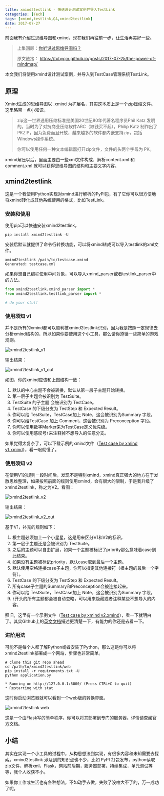 ```yaml
---
title: xmind2testlink - 快速设计测试案例并导入TestLink
categories: [Tech]
tags: [xmind,testlink,QA,xmind2testlink]
date: 2017-07-27
---
```


前面我有介绍过思维导图和xmind，现在我们再往前一步，让生活再美好一些。

<!-- more -->

> 上集回顾：[你听说过思维导图吗？](https://tobyqin.github.io/posts/2017-07-25/the-power-of-mindmap/)
>
> 原文链接： <https://tobyqin.github.io/posts/2017-07-25/the-power-of-mindmap/>

本文我们将使用xmind设计测试案例，并导入到TestCase管理系统TestLink。

## 原理

Xmind生成的思维导图以 .xmind 为扩展名，其实这本质上是一个zip压缩文件。这里略带一点小知识。

> zip这一世界通用压缩标准是美国20世纪80年代著名程序员Phil Katz 发明的。当时为了对抗商业压缩软件ARC（缺钱买不起），Philip Katz 制作出了PKZIP，因为免费而且开放，越来越多的软件都内嵌支持zip，包括Windows操作系统。
>
> 你可以使用任何一种文本编辑器打开zip文件，文件的头两个字母为 PK。

xmind解压以后，里面主要由一些xml文件构成，解析content.xml 和 comment.xml 就可以获得思维导图的结构和主要文字内容。

## xmind2testlink

这是一个我使用Python实现对xmind进行解析的PyPI包，有了它你可以很方便地将xmind转化成其他系统使用的格式，比如TestLink。

### 安装和使用

使用pip可以快速安装xmind2testlink。

```
pip install xmind2testlink -U
```

安装后默认就提供了命令行转换功能，可以将xmind转成可以导入testlink的xml文件。

```
xmind2testlink /path/to/testcase.xmind
Generated: testcase.xml
```

如果你想自己编程使用中间对象，可以导入xmind_parser或者testlink_parser中的方法。

```python
from xmind2testlink.xmind_parser import *
from xmind2testlink.testlink_parser import *

# do your stuff
```
### 使用须知 v1

并不是所有的xmind都可以顺利被xmind2testlink识别，因为我是按照一定规律去分析xmind结构的，所以如果你要使用这个小工具，那么请你遵循一些简单的游戏规则。

![xmind2testlink_v1](https://github.com/tobyqin/xmind2testlink/raw/master/web/static/guide/xmind2testlink_v1.png)

输出结果：

![xmind2testlink_v1_out](https://github.com/tobyqin/xmind2testlink/raw/master/web/static/guide/xmind2testlink_v1_out.png)

如图，你的xmind应该和上图结构一致：

1. 默认的中心主题不会被转换，默认从第一层子主题开始转换。
2. 第一层子主题会被识别为 TestSuite。
3. TestSuite 的子主题 会被识别为 TestCase。
4. TestCase 的下级分支为 TestStep 和 Expected Result。
5. 你可以给 TestSuite，TestCase加上 Note，这会被识别为Summary 字段。
6. 你可以给TestCase 加上 Comment，这会被识别为 Preconception 字段。
7. 你可以使用数字Marker来为TestCase定义优先级。
8. 你可以使用感叹号`!`来注释掉不想导入的任意分支。


如果觉得太复杂了，可以下载示例的xmind文件（[Test case by xmind v1.xmind](https://github.com/tobyqin/xmind2testlink/blob/master/web/static/guide/test_case_by_xmind_v1.xmind)），看一眼就懂了。

### 使用须知 v2

在使用V1的规则一段时间后，发现不是特别xmind，xmind真正强大的地方在于发散思维整理，如果按照前面的规则使用xmind，会有很大的限制，于是我升级了xmind2testlink，称之为V2。看图：

![xmind2testlink_v2](https://github.com/tobyqin/xmind2testlink/raw/master/web/static/guide/xmind2testlink_v2.png)

输出结果：

![xmind2testlink_v2_out](https://github.com/tobyqin/xmind2testlink/raw/master/web/static/guide/xmind2testlink_v2_out.png)

基于V1，补充的规则如下：

1. 根主题必须加上一个小星星，这是用来区分V1和V2的标识。
2. 第一层子主题还是会被识别为 TestSuite。
3. 之后的主题可以自由扩展，如果一个主题被标记了priority那么意味着case到此结束。
4. 如果没有主题被标记priority，默认case取到最后一个主题。
5. 默认使用空格连接case子主题，你可以指定其他连接符（根主题的最后一个字符）。
6. TestCase 的下级分支为 TestStep 和 Expected Result。
7. 所有case子主题的Summary和Preconception会被连接起来。
8. 你可以给 TestSuite，TestCase加上 Note，这会被识别为Summary 字段。
9. `!`开头的所有主题都会被自动忽略，可以用来隐藏或者注释某些不想导入的内容。

照旧，这里有一个示例文件（[Test case by xmind v2.xmind](https://github.com/tobyqin/xmind2testlink/blob/master/web/static/guide/test_case_by_xmind_v2.xmind)），看一下就明白了。其实Github上的[英文文档](https://github.com/tobyqin/xmind2testlink)描述更清楚一下，有能力的你还是去看一下。

### 进阶用法

可能不是每个人都了解Python或者安装了Python，那么这是你可以将xmind2testlink部署成一个网站，步骤也非常简单。

```
# clone this git repo ahead
cd /path/to/xmind2testlink/web
pip install -r requirements.txt -U
python application.py

* Running on http://127.0.0.1:5000/ (Press CTRL+C to quit)
* Restarting with stat
```

这时你启动浏览器就可以看到一个web版的转换界面。

![xmind2testlink web](https://raw.githubusercontent.com/tobyqin/xmind2testlink/master/web/static/guide/web.png)

这是一个由Flask写的简单程序，你可以将其部署到专门的服务器，详情请查阅官方文档。

## 小结

其实在实现一个小工具的过程中，从构思想法到实现，有很多内容和未知需要去探索。xmind2testlink 涉及到的知识点也不少，比如 PyPI 打包发布，python读取zip文件，解析xml，Flask，网站前后期，服务器部署，持续集成，单元测试等等，我个人收获不小。

如果你工作或生活也有各种想法，不如动手去做，失败了没啥大不了的，万一成功了呢。